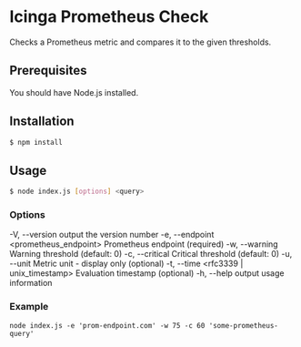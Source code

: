 # Icinga Prometheus Check

Checks a Prometheus metric and compares it to the given thresholds.

## Prerequisites

You should have Node.js installed.

## Installation

```sh
$ npm install
```

## Usage
 ```sh
$ node index.js [options] <query>
```

### Options
-V, --version                          output the version number
-e, --endpoint <prometheus_endpoint>   Prometheus endpoint (required)
-w, --warning <warning>                Warning threshold (default: 0)
-c, --critical <critical>              Critical threshold (default: 0)
-u, --unit                             Metric unit - display only (optional)
-t, --time <rfc3339 | unix_timestamp>  Evaluation timestamp (optional)
-h, --help                             output usage information

### Example
```
node index.js -e 'prom-endpoint.com' -w 75 -c 60 'some-prometheus-query'
```
